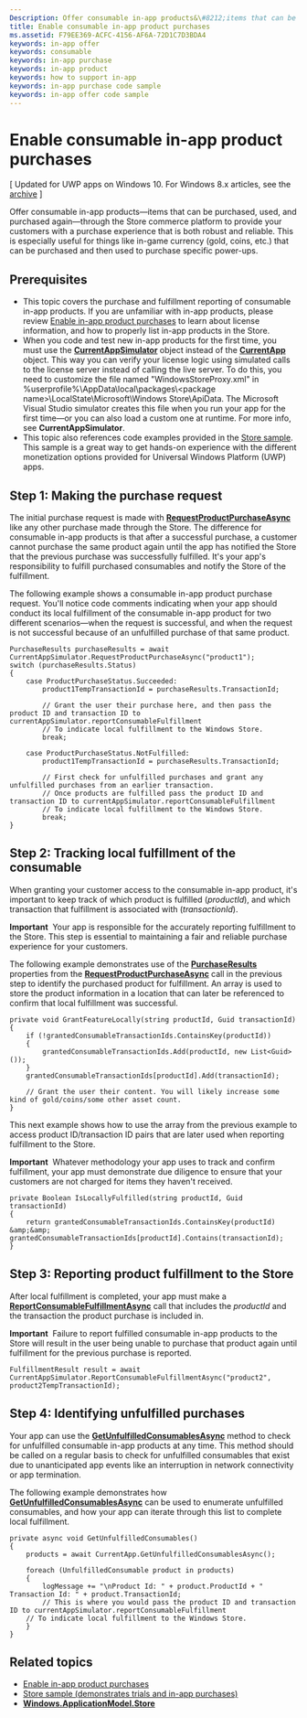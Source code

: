 ```yaml
---
Description: Offer consumable in-app products&\#8212;items that can be purchased, used, and purchased again&\#8212;through the Store commerce platform to provide your customers with a purchase experience that is both robust and reliable.
title: Enable consumable in-app product purchases
ms.assetid: F79EE369-ACFC-4156-AF6A-72D1C7D3BDA4
keywords: in-app offer
keywords: consumable
keywords: in-app purchase
keywords: in-app product
keywords: how to support in-app
keywords: in-app purchase code sample
keywords: in-app offer code sample
---
```


# Enable consumable in-app product purchases


\[ Updated for UWP apps on Windows 10. For Windows 8.x articles, see the [archive](http://go.microsoft.com/fwlink/p/?linkid=619132) \]

Offer consumable in-app products—items that can be purchased, used, and purchased again—through the Store commerce platform to provide your customers with a purchase experience that is both robust and reliable. This is especially useful for things like in-game currency (gold, coins, etc.) that can be purchased and then used to purchase specific power-ups.

## Prerequisites

-   This topic covers the purchase and fulfillment reporting of consumable in-app products. If you are unfamiliar with in-app products, please review [Enable in-app product purchases](enable-in-app-product-purchases.md) to learn about license information, and how to properly list in-app products in the Store.
-   When you code and test new in-app products for the first time, you must use the [**CurrentAppSimulator**](https://msdn.microsoft.com/library/windows/apps/hh779766) object instead of the [**CurrentApp**](https://msdn.microsoft.com/library/windows/apps/hh779765) object. This way you can verify your license logic using simulated calls to the license server instead of calling the live server. To do this, you need to customize the file named "WindowsStoreProxy.xml" in %userprofile%\\AppData\\local\\packages\\&lt;package name&gt;\\LocalState\\Microsoft\\Windows Store\\ApiData. The Microsoft Visual Studio simulator creates this file when you run your app for the first time—or you can also load a custom one at runtime. For more info, see **CurrentAppSimulator**.
-   This topic also references code examples provided in the [Store sample](http://go.microsoft.com/fwlink/p/?LinkID=627610). This sample is a great way to get hands-on experience with the different monetization options provided for Universal Windows Platform (UWP) apps.

## Step 1: Making the purchase request

The initial purchase request is made with [**RequestProductPurchaseAsync**](https://msdn.microsoft.com/library/windows/apps/dn263381) like any other purchase made through the Store. The difference for consumable in-app products is that after a successful purchase, a customer cannot purchase the same product again until the app has notified the Store that the previous purchase was successfully fulfilled. It's your app's responsibility to fulfill purchased consumables and notify the Store of the fulfillment.

The following example shows a consumable in-app product purchase request. You'll notice code comments indicating when your app should conduct its local fulfillment of the consumable in-app product for two different scenarios—when the request is successful, and when the request is not successful because of an unfulfilled purchase of that same product.

```CSharp
PurchaseResults purchaseResults = await CurrentAppSimulator.RequestProductPurchaseAsync("product1");
switch (purchaseResults.Status)
{
    case ProductPurchaseStatus.Succeeded:
        product1TempTransactionId = purchaseResults.TransactionId;

        // Grant the user their purchase here, and then pass the product ID and transaction ID to currentAppSimulator.reportConsumableFulfillment
        // To indicate local fulfillment to the Windows Store.
        break;

    case ProductPurchaseStatus.NotFulfilled:
        product1TempTransactionId = purchaseResults.TransactionId;

        // First check for unfulfilled purchases and grant any unfulfilled purchases from an earlier transaction.
        // Once products are fulfilled pass the product ID and transaction ID to currentAppSimulator.reportConsumableFulfillment
        // To indicate local fulfillment to the Windows Store.
        break;
}
```

## Step 2: Tracking local fulfillment of the consumable

When granting your customer access to the consumable in-app product, it's important to keep track of which product is fulfilled (*productId*), and which transaction that fulfillment is associated with (*transactionId*).

**Important**  Your app is responsible for the accurately reporting fulfillment to the Store. This step is essential to maintaining a fair and reliable purchase experience for your customers.

The following example demonstrates use of the [**PurchaseResults**](https://msdn.microsoft.com/library/windows/apps/dn263392) properties from the [**RequestProductPurchaseAsync**](https://msdn.microsoft.com/library/windows/apps/dn263381) call in the previous step to identify the purchased product for fulfillment. An array is used to store the product information in a location that can later be referenced to confirm that local fulfillment was successful.

```CSharp
private void GrantFeatureLocally(string productId, Guid transactionId)
{
    if (!grantedConsumableTransactionIds.ContainsKey(productId))
    {
        grantedConsumableTransactionIds.Add(productId, new List<Guid>());
    }
    grantedConsumableTransactionIds[productId].Add(transactionId);

    // Grant the user their content. You will likely increase some kind of gold/coins/some other asset count.
}
```

This next example shows how to use the array from the previous example to access product ID/transaction ID pairs that are later used when reporting fulfillment to the Store.

**Important**  Whatever methodology your app uses to track and confirm fulfillment, your app must demonstrate due diligence to ensure that your customers are not charged for items they haven't received.

```CSharp
private Boolean IsLocallyFulfilled(string productId, Guid transactionId)
{
    return grantedConsumableTransactionIds.ContainsKey(productId) &amp;&amp; grantedConsumableTransactionIds[productId].Contains(transactionId);
}
```

## Step 3: Reporting product fulfillment to the Store

After local fulfillment is completed, your app must make a [**ReportConsumableFulfillmentAsync**](https://msdn.microsoft.com/library/windows/apps/dn263380) call that includes the *productId* and the transaction the product purchase is included in.

**Important**  Failure to report fulfilled consumable in-app products to the Store will result in the user being unable to purchase that product again until fulfillment for the previous purchase is reported.

```CSharp
FulfillmentResult result = await CurrentAppSimulator.ReportConsumableFulfillmentAsync("product2", product2TempTransactionId);
```

## Step 4: Identifying unfulfilled purchases

Your app can use the [**GetUnfulfilledConsumablesAsync**](https://msdn.microsoft.com/library/windows/apps/dn263379) method to check for unfulfilled consumable in-app products at any time. This method should be called on a regular basis to check for unfulfilled consumables that exist due to unanticipated app events like an interruption in network connectivity or app termination.

The following example demonstrates how [**GetUnfulfilledConsumablesAsync**](https://msdn.microsoft.com/library/windows/apps/dn263379) can be used to enumerate unfulfilled consumables, and how your app can iterate through this list to complete local fulfillment.

```CSharp
private async void GetUnfulfilledConsumables()
{
    products = await CurrentApp.GetUnfulfilledConsumablesAsync();

    foreach (UnfulfilledConsumable product in products)
    {
        logMessage += "\nProduct Id: " + product.ProductId + " Transaction Id: " + product.TransactionId;
        // This is where you would pass the product ID and transaction ID to currentAppSimulator.reportConsumableFulfillment
    // To indicate local fulfillment to the Windows Store.
    }
}
```

## Related topics

* [Enable in-app product purchases](enable-in-app-product-purchases.md)
* [Store sample (demonstrates trials and in-app purchases)](http://go.microsoft.com/fwlink/p/?LinkID=627610)
* [**Windows.ApplicationModel.Store**](https://msdn.microsoft.com/library/windows/apps/br225197)
 

 




